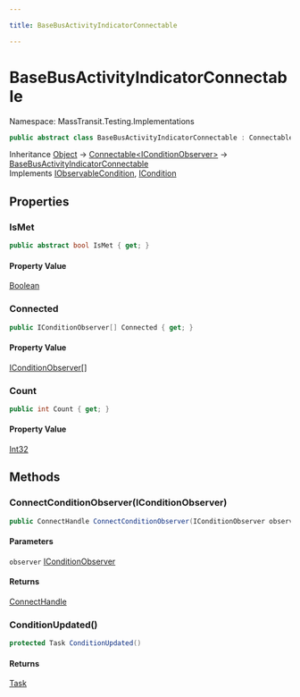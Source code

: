 ```yaml
---

title: BaseBusActivityIndicatorConnectable

---
```


# BaseBusActivityIndicatorConnectable

Namespace: MassTransit.Testing.Implementations

```csharp
public abstract class BaseBusActivityIndicatorConnectable : Connectable<IConditionObserver>, IObservableCondition, ICondition
```

Inheritance [Object](https://learn.microsoft.com/en-us/dotnet/api/system.object) → [Connectable\<IConditionObserver\>](../../masstransit-abstractions/masstransit-util/connectable-1) → [BaseBusActivityIndicatorConnectable](../masstransit-testing-implementations/basebusactivityindicatorconnectable)<br/>
Implements [IObservableCondition](../masstransit-testing-implementations/iobservablecondition), [ICondition](../masstransit-testing-implementations/icondition)

## Properties

### **IsMet**

```csharp
public abstract bool IsMet { get; }
```

#### Property Value

[Boolean](https://learn.microsoft.com/en-us/dotnet/api/system.boolean)<br/>

### **Connected**

```csharp
public IConditionObserver[] Connected { get; }
```

#### Property Value

[IConditionObserver[]](../masstransit-testing-implementations/iconditionobserver)<br/>

### **Count**

```csharp
public int Count { get; }
```

#### Property Value

[Int32](https://learn.microsoft.com/en-us/dotnet/api/system.int32)<br/>

## Methods

### **ConnectConditionObserver(IConditionObserver)**

```csharp
public ConnectHandle ConnectConditionObserver(IConditionObserver observer)
```

#### Parameters

`observer` [IConditionObserver](../masstransit-testing-implementations/iconditionobserver)<br/>

#### Returns

[ConnectHandle](../../masstransit-abstractions/masstransit/connecthandle)<br/>

### **ConditionUpdated()**

```csharp
protected Task ConditionUpdated()
```

#### Returns

[Task](https://learn.microsoft.com/en-us/dotnet/api/system.threading.tasks.task)<br/>
